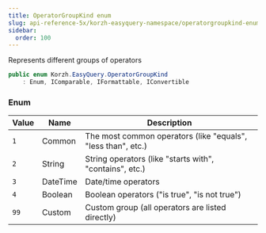 ```yaml
---
title: OperatorGroupKind enum
slug: api-reference-5x/korzh-easyquery-namespace/operatorgroupkind-enum
sidebar:
  order: 100
---
```


Represents different groups of operators
```csharp
public enum Korzh.EasyQuery.OperatorGroupKind
    : Enum, IComparable, IFormattable, IConvertible

```

### Enum

| Value | Name | Description | 
| --- | --- | --- | 
| `1` | Common | The most common operators (like "equals", "less than", etc.) | 
| `2` | String | String operators (like "starts with", "contains", etc.) | 
| `3` | DateTime | Date/time operators | 
| `4` | Boolean | Boolean operators ("is true", "is not true") | 
| `99` | Custom | Custom group (all operators are listed directly) |
